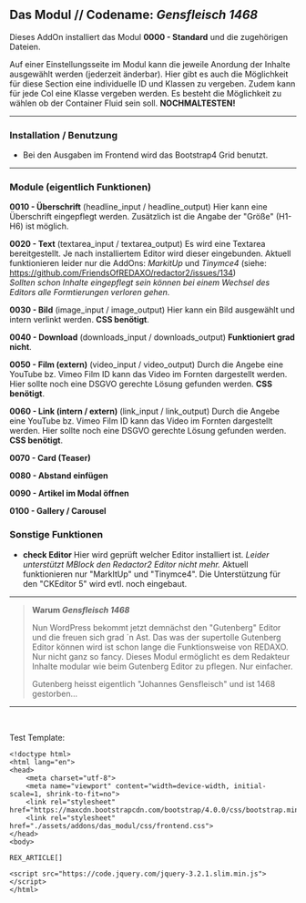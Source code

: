 ## Das Modul // Codename: _Gensfleisch 1468_ 

Dieses AddOn installiert das Modul **0000 - Standard** und die zugehörigen Dateien.

Auf einer Einstellungsseite im Modul kann die jeweile Anordung der Inhalte ausgewählt werden (jederzeit änderbar). Hier gibt es auch die Möglichkeit für diese Section eine individuelle ID und Klassen zu vergeben. Zudem kann für jede Col eine Klasse vergeben werden. Es besteht die Möglichkeit zu wählen ob der Container Fluid sein soll. **NOCHMALTESTEN!**


---

### Installation / Benutzung

- Bei den Ausgaben im Frontend wird das Bootstrap4 Grid benutzt.

---
### Module (eigentlich Funktionen)

**0010 - Überschrift** (headline_input / headline_output)
Hier kann eine Überschrift eingepflegt werden. Zusätzlich ist die Angabe der "Größe" (H1-H6) ist möglich.

**0020 - Text** (textarea_input / textarea_output)
Es wird eine Textarea bereitgestellt. Je nach installiertem Editor wird dieser eingebunden. Aktuell funktionieren leider nur die AddOns: _MarkitUp_ und _Tinymce4_ (siehe: https://github.com/FriendsOfREDAXO/redactor2/issues/134)<br/>_Sollten schon Inhalte eingepflegt sein können bei einem Wechsel des Editors alle Formtierungen verloren gehen._


**0030 - Bild** (image_input / image_output)
Hier kann ein Bild ausgewählt und intern verlinkt werden. **CSS benötigt**.  
  
**0040 - Download** (downloads_input / downloads_output)
**Funktioniert grad nicht**.  
 
**0050 - Film (extern)** (video_input / video_output)
Durch die Angebe eine YouTube bz. Vimeo Film ID kann das Video im Fornten dargestellt werden. Hier sollte noch eine DSGVO gerechte Lösung gefunden werden. **CSS benötigt**.  

**0060 - Link (intern / extern)** (link_input / link_output)
Durch die Angebe eine YouTube bz. Vimeo Film ID kann das Video im Fornten dargestellt werden. Hier sollte noch eine DSGVO gerechte Lösung gefunden werden. **CSS benötigt**.

**0070 - Card (Teaser)**

**0080 - Abstand einfügen**

**0090 - Artikel im Modal öffnen**

**0100 - Gallery / Carousel**




### Sonstige Funktionen

- **check Editor**
Hier wird geprüft welcher Editor installiert ist. _Leider unterstützt MBlock den Redactor2 Editor nicht mehr._ Aktuell funktionieren nur "MarkItUp" und "Tinymce4". Die Unterstützung für den "CKEditor 5" wird evtl. noch eingebaut. 

---

> **Warum _Gensfleisch 1468_**
>
> Nun WordPress bekommt jetzt demnächst den "Gutenberg" Editor und die freuen sich grad ´n Ast. Das was der supertolle Gutenberg Editor können wird ist schon lange die Funktionsweise von REDAXO. Nur nicht ganz so fancy. Dieses Modul ermöglicht es dem Redakteur Inhalte modular wie beim Gutenberg Editor zu pflegen. Nur einfacher.  
>
> Gutenberg heisst eigentlich "Johannes Gensfleisch" und ist 1468 gestorben...




---
<br/>

Test Template:

```
<!doctype html>
<html lang="en">
<head>
    <meta charset="utf-8">
    <meta name="viewport" content="width=device-width, initial-scale=1, shrink-to-fit=no">
    <link rel="stylesheet" href="https://maxcdn.bootstrapcdn.com/bootstrap/4.0.0/css/bootstrap.min.css">
    <link rel="stylesheet" href="./assets/addons/das_modul/css/frontend.css">
</head>
<body>

REX_ARTICLE[]

<script src="https://code.jquery.com/jquery-3.2.1.slim.min.js"></script>
</html>
```